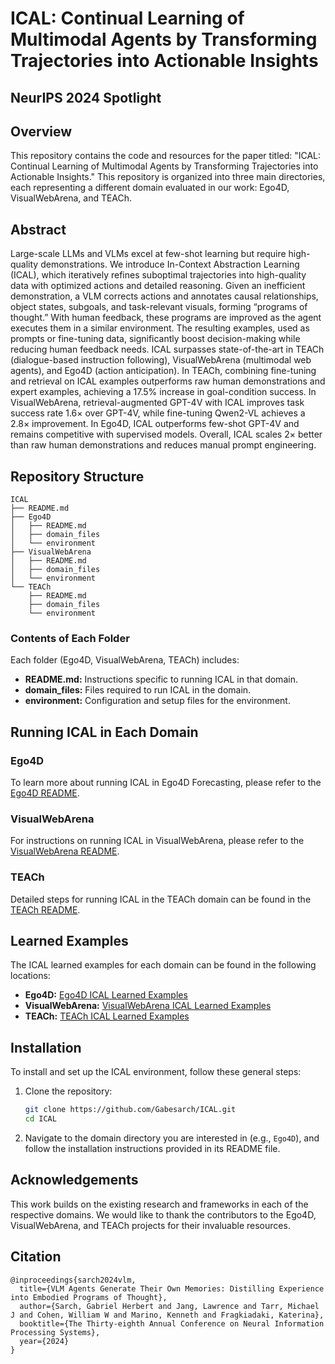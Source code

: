 # ICAL: Continual Learning of Multimodal Agents by Transforming Trajectories into Actionable Insights

## NeurIPS 2024 Spotlight

## Overview
This repository contains the code and resources for the paper titled: "ICAL: Continual Learning of Multimodal Agents by Transforming Trajectories into Actionable Insights." This repository is organized into three main directories, each representing a different domain evaluated in our work: Ego4D, VisualWebArena, and TEACh.

## Abstract
Large-scale LLMs and VLMs excel at few-shot learning but require high-quality demonstrations. We introduce In-Context Abstraction Learning (ICAL), which iteratively refines suboptimal trajectories into high-quality data with optimized actions and detailed reasoning. Given an inefficient demonstration, a VLM corrects actions and annotates causal relationships, object states, subgoals, and task-relevant visuals, forming “programs of thought.” With human feedback, these programs are improved as the agent executes them in a similar environment. The resulting examples, used as prompts or fine-tuning data, significantly boost decision-making while reducing human feedback needs. ICAL surpasses state-of-the-art in TEACh (dialogue-based instruction following), VisualWebArena (multimodal web agents), and Ego4D (action anticipation). In TEACh, combining fine-tuning and retrieval on ICAL examples outperforms raw human demonstrations and expert examples, achieving a 17.5% increase in goal-condition success. In VisualWebArena, retrieval-augmented GPT-4V with ICAL improves task success rate 1.6× over GPT-4V, while fine-tuning Qwen2-VL achieves a 2.8× improvement. In Ego4D, ICAL outperforms few-shot GPT-4V and remains competitive with supervised models. Overall, ICAL scales 2× better than raw human demonstrations and reduces manual prompt engineering.

## Repository Structure
```
ICAL
├── README.md
├── Ego4D
│   ├── README.md
│   ├── domain_files
│   └── environment
├── VisualWebArena
│   ├── README.md
│   ├── domain_files
│   └── environment
└── TEACh
    ├── README.md
    ├── domain_files
    └── environment
```

### Contents of Each Folder
Each folder (Ego4D, VisualWebArena, TEACh) includes:
- **README.md:** Instructions specific to running ICAL in that domain.
- **domain_files:** Files required to run ICAL in the domain.
- **environment:** Configuration and setup files for the environment.

## Running ICAL in Each Domain

### Ego4D
To learn more about running ICAL in Ego4D Forecasting, please refer to the [Ego4D README](Ego4d/README.md).

### VisualWebArena
For instructions on running ICAL in VisualWebArena, please refer to the [VisualWebArena README](VisualWebArena/README.md).

### TEACh
Detailed steps for running ICAL in the TEACh domain can be found in the [TEACh README](TEACh/README.md).

## Learned Examples
The ICAL learned examples for each domain can be found in the following locations:

- **Ego4D:** [Ego4D ICAL Learned Examples](Ego4d/ego4d_forecasting/models/prompts/learned_examples/examples_ICAL_abstraction_phase/forecasting)
- **VisualWebArena:** [VisualWebArena ICAL Learned Examples](VisualWebArena/learned_examples)
- **TEACh:** [TEACh ICAL Learned Examples](TEACh/learned_examples/fullmemlearning_idm_00)

## Installation
To install and set up the ICAL environment, follow these general steps:

1. Clone the repository:
    ```bash
    git clone https://github.com/Gabesarch/ICAL.git
    cd ICAL
    ```

2. Navigate to the domain directory you are interested in (e.g., `Ego4D`), and follow the installation instructions provided in its README file.

<!-- ## Citation
If you find our work useful, please consider citing our paper:
```
@article{sarch2024ical,
  title={ICAL: Continual Learning of Multimodal Agents by Transforming Trajectories into Actionable Insights},
  author={},
  journal={},
  year={2024}
}
``` -->

## Acknowledgements
This work builds on the existing research and frameworks in each of the respective domains. We would like to thank the contributors to the Ego4D, VisualWebArena, and TEACh projects for their invaluable resources.

## Citation
```
@inproceedings{sarch2024vlm,
  title={VLM Agents Generate Their Own Memories: Distilling Experience into Embodied Programs of Thought},
  author={Sarch, Gabriel Herbert and Jang, Lawrence and Tarr, Michael J and Cohen, William W and Marino, Kenneth and Fragkiadaki, Katerina},
  booktitle={The Thirty-eighth Annual Conference on Neural Information Processing Systems},
  year={2024}
}
```
